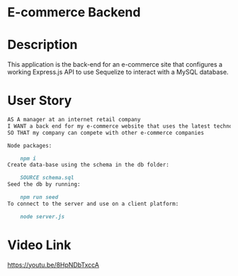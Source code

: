 # E-commerce Backend
# Description
This application is the back-end for an e-commerce site that configures a working Express.js API to use Sequelize to interact with a MySQL database.
# User Story
```md
AS A manager at an internet retail company
I WANT a back end for my e-commerce website that uses the latest technologies
SO THAT my company can compete with other e-commerce companies

Node packages:

    npm i
Create data-base using the schema in the db folder:

    SOURCE schema.sql
Seed the db by running:

    npm run seed
To connect to the server and use on a client platform:

    node server.js
```
# Video Link
https://youtu.be/8HpNDbTxccA